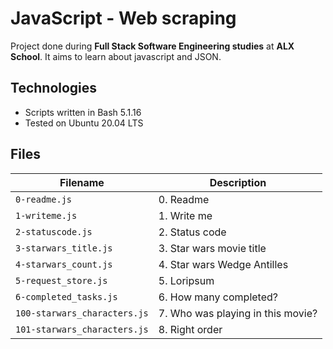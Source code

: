 # JavaScript - Web scraping
Project done during **Full Stack Software Engineering studies** at **ALX School**. It aims to learn about javascript and JSON.

## Technologies
* Scripts written in Bash 5.1.16
* Tested on Ubuntu 20.04 LTS

## Files

| Filename | Description |
| -------- | ----------- |
| `0-readme.js` | 0. Readme |
| `1-writeme.js` | 1. Write me |
| `2-statuscode.js` |  2. Status code |
| `3-starwars_title.js` | 3. Star wars movie title |
| `4-starwars_count.js` | 4. Star wars Wedge Antilles |
| `5-request_store.js` | 5. Loripsum |
| `6-completed_tasks.js` | 6. How many completed? |
| `100-starwars_characters.js` | 7. Who was playing in this movie? |
| `101-starwars_characters.js` | 8. Right order |
